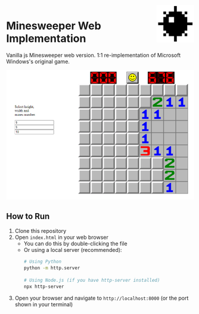 <img align="right" width="100" height="100" src="bombs-and-flags-pictures/no-background-bomb.png">

# Minesweeper Web Implementation
 Vanilla js Minesweeper web version. 1:1 re-implementation of Microsoft Windows's original game.

![](minesweeper.png)

## How to Run
1. Clone this repository
2. Open `index.html` in your web browser
   - You can do this by double-clicking the file
   - Or using a local server (recommended):
     ```bash
     # Using Python
     python -m http.server
     
     # Using Node.js (if you have http-server installed)
     npx http-server
     ```
3. Open your browser and navigate to `http://localhost:8000` (or the port shown in your terminal)
